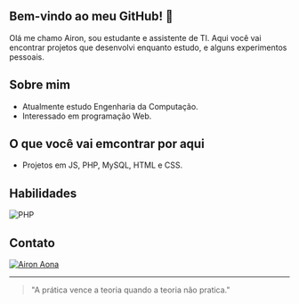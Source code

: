 ## Bem-vindo ao meu GitHub! 👋

Olá me chamo Airon, sou estudante e assistente de TI. Aqui você vai encontrar projetos que desenvolvi enquanto estudo, e alguns experimentos pessoais.

## Sobre mim
- Atualmente estudo Engenharia da Computação.
- Interessado em programação Web.

## O que você vai emcontrar por aqui
- Projetos em JS, PHP, MySQL, HTML e CSS.

## Habilidades

![PHP](https://img.shields.io/badge/PHP-777BB4?style=for-the-badge&logo=php&logoColor=white)

## Contato

[![Airon Aona](https://img.shields.io/badge/LinkedIn-0077B5?style=for-the-badge&logo=linkedin&logoColor=white)](https://linkedin.com/in/airon-aona/)

---

> "A prática vence a teoria quando a teoria não pratica."
